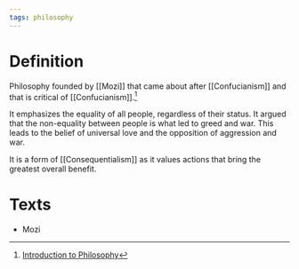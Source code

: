 ```yaml
---
tags: philosophy
---
```


# Definition

Philosophy founded by [[Mozi]] that came about after [[Confucianism]] and that is critical of [[Confucianism]].[^1]

It emphasizes the equality of all people, regardless of their status. It argued that the non-equality between people is what led to greed and war. This leads to the belief of universal love and the opposition of aggression and war.

It is a form of [[Consequentialism]] as it values actions that bring the greatest overall benefit.

# Texts

- Mozi

[^1]: [Introduction to Philosophy](zotero://open-pdf/library/items/M84L5RRJ?page=108)